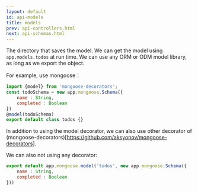 ```yaml
---
layout: default
id: api-models
title: models
prev: api-controllers.html
next: api-schemas.html
---
```


<!-- 保存model对象的目录，在运行时可以使用`app.models.todos`获取model对象，可以使用任何ORM或者ODM模型库，只要export出该对象就可以了。 -->
The directory that saves the model. We can get the model using `app.models.todos` at run time.
We can use any ORM or ODM model library, as long as we export the object.

For example, use mongoose：

```javascript
import {model} from 'mongoose-decorators';
const todoSchema = new app.mongoose.Schema({
    name : String,
    completed : Boolean
})
@model(todoSchema)
export default class todos {}
```

In addition to using the model decorator, we can also use other decorator of (mongoose-decorators)[https://github.com/aksyonov/mongoose-decorators].

We can also not using any decorator:

```javascript
export default app.mongoose.model('todos', new app.mongoose.Schema({
    name : String,
    completed : Boolean
}))
```
